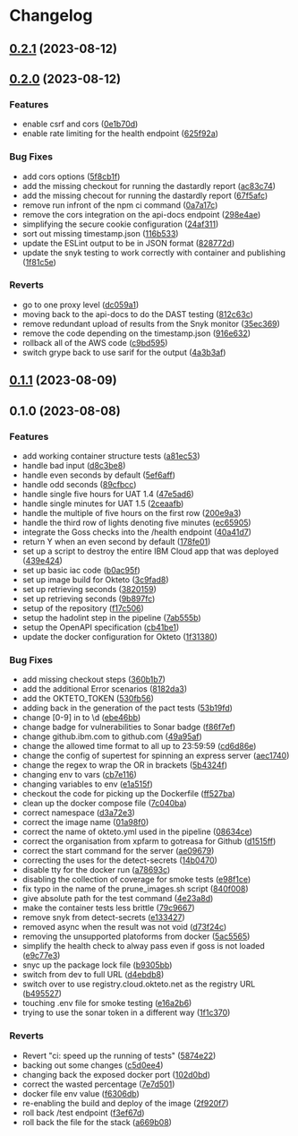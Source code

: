 # Changelog

## [0.2.1](https://github.com/gotreasa/gotreasa-berlin-clock/compare/0.2.0...0.2.1) (2023-08-12)

## [0.2.0](https://github.com/gotreasa/gotreasa-berlin-clock/compare/0.1.1...0.2.0) (2023-08-12)

### Features

- enable csrf and cors ([0e1b70d](https://github.com/gotreasa/gotreasa-berlin-clock/commit/0e1b70dfe75881dde0c2ca9fc2d053fac53dd6b7))
- enable rate limiting for the health endpoint ([625f92a](https://github.com/gotreasa/gotreasa-berlin-clock/commit/625f92add85ed422b46a1b65b3f192301d92c704))

### Bug Fixes

- add cors options ([5f8cb1f](https://github.com/gotreasa/gotreasa-berlin-clock/commit/5f8cb1f3b115566d58af2bca75f3e968371374b9))
- add the missing checkout for running the dastardly report ([ac83c74](https://github.com/gotreasa/gotreasa-berlin-clock/commit/ac83c7482fee9eb1d4f0af65a7bdd14c79f2a5d7))
- add the missing checout for running the dastardly report ([67f5afc](https://github.com/gotreasa/gotreasa-berlin-clock/commit/67f5afcaf2fcc9a04796ad6549334f493bf811b5))
- remove run infront of the npm ci command ([0a7a17c](https://github.com/gotreasa/gotreasa-berlin-clock/commit/0a7a17cb26519aa8febe3bc411f17907af21ef2b))
- remove the cors integration on the api-docs endpoint ([298e4ae](https://github.com/gotreasa/gotreasa-berlin-clock/commit/298e4ae342d1b31e0343368d06e86ec637c512e5))
- simplifying the secure cookie configuration ([24af311](https://github.com/gotreasa/gotreasa-berlin-clock/commit/24af3110472496ec38f35c4159c3d46004232922))
- sort out missing timestamp.json ([116b533](https://github.com/gotreasa/gotreasa-berlin-clock/commit/116b533cd60e2458414c89b7f0832293faf84435))
- update the ESLint output to be in JSON format ([828772d](https://github.com/gotreasa/gotreasa-berlin-clock/commit/828772d81bec327a820358cdfcf1d9c71671dc2c))
- update the snyk testing to work correctly with container and publishing ([1f81c5e](https://github.com/gotreasa/gotreasa-berlin-clock/commit/1f81c5eb31d439a766a51581821d66df6198d46d))

### Reverts

- go to one proxy level ([dc059a1](https://github.com/gotreasa/gotreasa-berlin-clock/commit/dc059a12ff4c774da54873584781f60fe8ea6ade))
- moving back to the api-docs to do the DAST testing ([812c63c](https://github.com/gotreasa/gotreasa-berlin-clock/commit/812c63c3123e6df449523df303d89fce709e66cf))
- remove redundant upload of results from the Snyk monitor ([35ec369](https://github.com/gotreasa/gotreasa-berlin-clock/commit/35ec3691a974c48dfb8d45adb54e16a57bc547e6))
- remove the code depending on the timestamp.json ([916e632](https://github.com/gotreasa/gotreasa-berlin-clock/commit/916e63289409ebe0996f24e57ff1ccda753d21f6))
- rollback all of the AWS code ([c9bd595](https://github.com/gotreasa/gotreasa-berlin-clock/commit/c9bd595f4086e08c4639c191b9701000eea30f2f))
- switch grype back to use sarif for the output ([4a3b3af](https://github.com/gotreasa/gotreasa-berlin-clock/commit/4a3b3aff73bd77ea95ccd97bfe5c1801618502f0))

## [0.1.1](https://github.com/gotreasa/gotreasa-berlin-clock/compare/0.1.0...0.1.1) (2023-08-09)

## 0.1.0 (2023-08-08)

### Features

- add working container structure tests ([a81ec53](https://github.com/gotreasa/gotreasa-berlin-clock/commit/a81ec53b55deca1047c82da0824c1df6144daabb))
- handle bad input ([d8c3be8](https://github.com/gotreasa/gotreasa-berlin-clock/commit/d8c3be83f46e5eeca257d0a9197b2949242ebad5))
- handle even seconds by default ([5ef6aff](https://github.com/gotreasa/gotreasa-berlin-clock/commit/5ef6aff29c2b607de35448d12431b1e7709ed06a))
- handle odd seconds ([89cfbcc](https://github.com/gotreasa/gotreasa-berlin-clock/commit/89cfbcca9c9b0ef4218bc31de497618f2a5023df))
- handle single five hours for UAT 1.4 ([47e5ad6](https://github.com/gotreasa/gotreasa-berlin-clock/commit/47e5ad6d4bdc8db7f73ea6aa16cf1bfad0a4f1b9))
- handle single minutes for UAT 1.5 ([2ceaafb](https://github.com/gotreasa/gotreasa-berlin-clock/commit/2ceaafb5a1df7ade6b5941d4162ee0b86580b1fa))
- handle the multiple of five hours on the first row ([200e9a3](https://github.com/gotreasa/gotreasa-berlin-clock/commit/200e9a3f21743d85ff8213077f4de51eeedc12d6))
- handle the third row of lights denoting five minutes ([ec65905](https://github.com/gotreasa/gotreasa-berlin-clock/commit/ec65905bfc7df1f8ea60b400a20636a6f8b18604))
- integrate the Goss checks into the /health endpoint ([40a41d7](https://github.com/gotreasa/gotreasa-berlin-clock/commit/40a41d7debe8b2eb192ddef6d9032ccb050d67b8))
- return Y when an even second by default ([178fe01](https://github.com/gotreasa/gotreasa-berlin-clock/commit/178fe01c5a8109f429ba48cd033dd03837aa9e8e))
- set up a script to destroy the entire IBM Cloud app that was deployed ([439e424](https://github.com/gotreasa/gotreasa-berlin-clock/commit/439e4246e94d0895e34dfd279f9b55a95dc59f8d))
- set up basic iac code ([b0ac95f](https://github.com/gotreasa/gotreasa-berlin-clock/commit/b0ac95ffab2fa9a7488ebdf6e8969682a19041c2))
- set up image build for Okteto ([3c9fad8](https://github.com/gotreasa/gotreasa-berlin-clock/commit/3c9fad8d05390dd24e0ced4f45ef935cd138911e))
- set up retrieving seconds ([3820159](https://github.com/gotreasa/gotreasa-berlin-clock/commit/382015943a67acbb807cdfff170128a01bd0d4df))
- set up retrieving seconds ([9b897fc](https://github.com/gotreasa/gotreasa-berlin-clock/commit/9b897fc519c436fc9a55071d0575202720b116ea))
- setup of the repository ([f17c506](https://github.com/gotreasa/gotreasa-berlin-clock/commit/f17c5061c458d0b8f71c8a142de31491dd6c3b14))
- setup the hadolint step in the pipeline ([7ab555b](https://github.com/gotreasa/gotreasa-berlin-clock/commit/7ab555baf23a0a1ead01856db03b189d4105d51a))
- setup the OpenAPI specification ([cb41be1](https://github.com/gotreasa/gotreasa-berlin-clock/commit/cb41be12dc8f93c6470361481b0b3967c880651f))
- update the docker configuration for Okteto ([1f31380](https://github.com/gotreasa/gotreasa-berlin-clock/commit/1f31380d90ef5aebbd18ffcf74fc3095f6c1f572))

### Bug Fixes

- add missing checkout steps ([360b1b7](https://github.com/gotreasa/gotreasa-berlin-clock/commit/360b1b7bb1cf8c024c4014c005545e592c19fb0d))
- add the additional Error scenarios ([8182da3](https://github.com/gotreasa/gotreasa-berlin-clock/commit/8182da30a400a1710cc1a177032e2c861854d9b7))
- add the OKTETO_TOKEN ([530fb56](https://github.com/gotreasa/gotreasa-berlin-clock/commit/530fb56b57dae81770f8017a22b1075941a6ecdb))
- adding back in the generation of the pact tests ([53b19fd](https://github.com/gotreasa/gotreasa-berlin-clock/commit/53b19fd75835207547f1b6f99d503e5ab0a3abaa))
- change [0-9] in to \d ([ebe46bb](https://github.com/gotreasa/gotreasa-berlin-clock/commit/ebe46bb8ec27d0502fed25c3c899cade2c40e9b2))
- change badge for vulnerabilities to Sonar badge ([f86f7ef](https://github.com/gotreasa/gotreasa-berlin-clock/commit/f86f7effc2ff37a223f238292ed378f231580bd8))
- change github.ibm.com to github.com ([49a95af](https://github.com/gotreasa/gotreasa-berlin-clock/commit/49a95afca73fc056fcae25405ec8fa049d4abc84))
- change the allowed time format to all up to 23:59:59 ([cd6d86e](https://github.com/gotreasa/gotreasa-berlin-clock/commit/cd6d86eb621dda351d2f93de6e55b3e1105ab0e3))
- change the config of supertest for spinning an express server ([aec1740](https://github.com/gotreasa/gotreasa-berlin-clock/commit/aec174025f2ce13928b452f5abf7051b16d4eec2))
- change the regex to wrap the OR in brackets ([5b4324f](https://github.com/gotreasa/gotreasa-berlin-clock/commit/5b4324f322e2a7aa6df77d94147d0c2a4df38993))
- changing env to vars ([cb7e116](https://github.com/gotreasa/gotreasa-berlin-clock/commit/cb7e1168a578156bdc4cf2328aee36debf82b8f8))
- changing variables to env ([e1a515f](https://github.com/gotreasa/gotreasa-berlin-clock/commit/e1a515f4cc3e80782da503c4664cbf848e16d45b))
- checkout the code for picking up the Dockerfile ([ff527ba](https://github.com/gotreasa/gotreasa-berlin-clock/commit/ff527ba532493a800224a256d0d59792ddc60fe4))
- clean up the docker compose file ([7c040ba](https://github.com/gotreasa/gotreasa-berlin-clock/commit/7c040ba866df746b0f1f5ac6b593d1350bfdb727))
- correct namespace ([d3a72e3](https://github.com/gotreasa/gotreasa-berlin-clock/commit/d3a72e3f3419d1a4fbb5cb9dbf4d71ad20d59732))
- correct the image name ([01a98f0](https://github.com/gotreasa/gotreasa-berlin-clock/commit/01a98f04979b06703e6d5466216ff6d895f7936c))
- correct the name of okteto.yml used in the pipeline ([08634ce](https://github.com/gotreasa/gotreasa-berlin-clock/commit/08634ce3f52ed0c116ba2d259d0f624e2f66aa72))
- correct the organisation from xpfarm to gotreasa for Github ([d1515ff](https://github.com/gotreasa/gotreasa-berlin-clock/commit/d1515ff7ea3579da08de5e09350828a2b1e2b1fe))
- correct the start command for the server ([ae09679](https://github.com/gotreasa/gotreasa-berlin-clock/commit/ae0967975add5b1057a3c45d05dddbd147cd6238))
- correcting the uses for the detect-secrets ([14b0470](https://github.com/gotreasa/gotreasa-berlin-clock/commit/14b0470809a12a6a8b4917a10ba6c57ff2801d31))
- disable tty for the docker run ([a78693c](https://github.com/gotreasa/gotreasa-berlin-clock/commit/a78693c4c1c625fb61d93502aab7d65a0842aae9))
- disabling the collection of coverage for smoke tests ([e98f1ce](https://github.com/gotreasa/gotreasa-berlin-clock/commit/e98f1ce33b8a80020f852062854b0d906247ce51))
- fix typo in the name of the prune_images.sh script ([840f008](https://github.com/gotreasa/gotreasa-berlin-clock/commit/840f00897c672e4893f72608c91184aa9f2f6e90))
- give absolute path for the test command ([4e23a8d](https://github.com/gotreasa/gotreasa-berlin-clock/commit/4e23a8d4a085c899383071cd9ab2d9dbfd297a4b))
- make the container tests less brittle ([79c9667](https://github.com/gotreasa/gotreasa-berlin-clock/commit/79c966740dc5e6aa5fa10488786eea8743ad67b2))
- remove snyk from detect-secrets ([e133427](https://github.com/gotreasa/gotreasa-berlin-clock/commit/e133427eb425fb497c3b464be2a08a7e2b0d9e16))
- removed async when the result was not void ([d73f24c](https://github.com/gotreasa/gotreasa-berlin-clock/commit/d73f24cd64ef01b02f1b4b3f970f9e00cf1d0700))
- removing the unsupported platoforms from docker ([5ac5565](https://github.com/gotreasa/gotreasa-berlin-clock/commit/5ac5565e57d833eb0b678af5cf4e6585060968ad))
- simplify the health check to alway pass even if goss is not loaded ([e9c77e3](https://github.com/gotreasa/gotreasa-berlin-clock/commit/e9c77e3a744c983256f36a8a25fafd908e50fd93))
- snyc up the package lock file ([b9305bb](https://github.com/gotreasa/gotreasa-berlin-clock/commit/b9305bb82a7d16de70d641781fa02e0935b4606f))
- switch from dev to full URL ([d4ebdb8](https://github.com/gotreasa/gotreasa-berlin-clock/commit/d4ebdb8d2251d2b27c6e51f305fb27ef867a0033))
- switch over to use registry.cloud.okteto.net as the registry URL ([b495527](https://github.com/gotreasa/gotreasa-berlin-clock/commit/b49552750e907bfefe09dd59205e29f645ad0bc3))
- touching .env file for smoke testing ([e16a2b6](https://github.com/gotreasa/gotreasa-berlin-clock/commit/e16a2b688fe176310a131425173e0f43c55a1c75))
- trying to use the sonar token in a different way ([1f1c370](https://github.com/gotreasa/gotreasa-berlin-clock/commit/1f1c37000acdb36217ec11d2a815a29fa84a0c28))

### Reverts

- Revert "ci: speed up the running of tests" ([5874e22](https://github.com/gotreasa/gotreasa-berlin-clock/commit/5874e22d058c670c0e548917c308273b1686aafe))
- backing out some changes ([c5d0ee4](https://github.com/gotreasa/gotreasa-berlin-clock/commit/c5d0ee4018e9b7f8caf493829403683ad1e15cc7))
- changing back the exposed docker port ([102d0bd](https://github.com/gotreasa/gotreasa-berlin-clock/commit/102d0bd140e1a2198f9c75ef63825962b1103163))
- correct the wasted percentage ([7e7d501](https://github.com/gotreasa/gotreasa-berlin-clock/commit/7e7d501d149960b046e6adc2173ae111d2f58451))
- docker file env value ([f6306db](https://github.com/gotreasa/gotreasa-berlin-clock/commit/f6306db9f44523bb5566da8c80766f49806fbfad))
- re-enabling the build and deploy of the image ([2f920f7](https://github.com/gotreasa/gotreasa-berlin-clock/commit/2f920f7a0d8ce39f4428739a28ed24eb3bb1bf67))
- roll back /test endpoint ([f3ef67d](https://github.com/gotreasa/gotreasa-berlin-clock/commit/f3ef67db1f2473632cdf71248408f6a1b2cccde6))
- roll back the file for the stack ([a669b08](https://github.com/gotreasa/gotreasa-berlin-clock/commit/a669b0813f9ae83978735a19295007c276d552e4))
